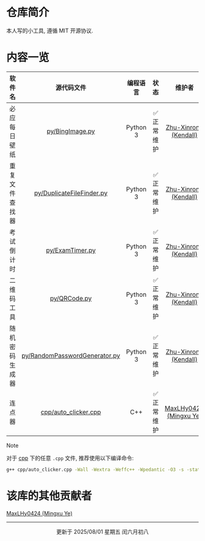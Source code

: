 # 仓库简介
本人写的小工具, 遵循 MIT 开源协议.

# 内容一览

|     软件名     |                           源代码文件                           | 编程语言 |    状态    |                                             维护者                                              |
| :------------: | :------------------------------------------------------------: | :------: | :--------: | :---------------------------------------------------------------------------------------------: |
|  必应每日壁纸  |               [py/BingImage.py](py/BingImage.py)               | Python 3 | ✅ 正常维护 | [Zhu-Xinrong (Kendall)](https://github.com/Zhu-Xinrong "Zhu-Xinrong (Kendall) 的 GitHub 主页")  |
| 重复文件查找器 |     [py/DuplicateFileFinder.py](py/DuplicateFileFinder.py)     | Python 3 | ✅ 正常维护 | [Zhu-Xinrong (Kendall)](https://github.com/Zhu-Xinrong "Zhu-Xinrong (Kendall) 的 GitHub 主页")  |
|   考试倒计时   |               [py/ExamTimer.py](py/ExamTimer.py)               | Python 3 | ✅ 正常维护 | [Zhu-Xinrong (Kendall)](https://github.com/Zhu-Xinrong "Zhu-Xinrong (Kendall) 的 GitHub 主页")  |
|   二维码工具   |                  [py/QRCode.py](py/QRCode.py)                  | Python 3 | ✅ 正常维护 | [Zhu-Xinrong (Kendall)](https://github.com/Zhu-Xinrong "Zhu-Xinrong (Kendall) 的 GitHub 主页")  |
| 随机密码生成器 | [py/RandomPasswordGenerator.py](py/RandomPasswordGenerator.py) | Python 3 | ✅ 正常维护 | [Zhu-Xinrong (Kendall)](https://github.com/Zhu-Xinrong "Zhu-Xinrong (Kendall) 的 GitHub 主页")  |
|     连点器     |          [cpp/auto_clicker.cpp](cpp/auto_clicker.cpp)          |   C++    | ✅ 正常维护 | [MaxLHy0424 (Mingxu Ye)](https://github.com/MaxLHy0424 "MaxLHy0424 (Mingxu Ye) 的 GitHub 主页") |

> [!NOTE]
> 对于 [cpp](cpp) 下的任意 `.cpp` 文件, 推荐使用以下编译命令:
> ```bash
> g++ cpp/auto_clicker.cpp -Wall -Wextra -Weffc++ -Wpedantic -O3 -s -static -flto=auto -fno-rtti -fno-exceptions -ffunction-sections -fdata-sections "-Wl,--gc-sections" -std=gnu++26 -fexec-charset=gbk
> ```

# 该库的其他贡献者

[MaxLHy0424 (Mingxu Ye)](https://github.com/MaxLHy0424 "MaxLHy0424 (Mingxu Ye) 的 GitHub 主页")

---

<div align="center">
更新于 2025/08/01 星期五 闰六月初八
</div>